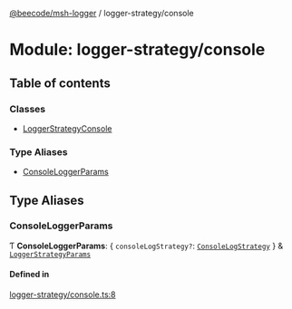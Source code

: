 [@beecode/msh-logger](../README.md) / logger-strategy/console

# Module: logger-strategy/console

## Table of contents

### Classes

- [LoggerStrategyConsole](../classes/logger_strategy_console.LoggerStrategyConsole.md)

### Type Aliases

- [ConsoleLoggerParams](logger_strategy_console.md#consoleloggerparams)

## Type Aliases

### ConsoleLoggerParams

Ƭ **ConsoleLoggerParams**: \{ `consoleLogStrategy?`: [`ConsoleLogStrategy`](../interfaces/logger_strategy_console_log_strategy.ConsoleLogStrategy.md)  } & [`LoggerStrategyParams`](logger_strategy.md#loggerstrategyparams)

#### Defined in

[logger-strategy/console.ts:8](https://github.com/beecode-rs/msh-logger/blob/4fbfbd0/src/logger-strategy/console.ts#L8)
